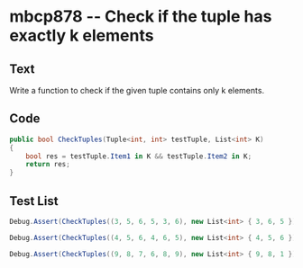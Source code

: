 # mbcp878 -- Check if the tuple has exactly k elements

## Text

Write a function to check if the given tuple contains only k elements.

## Code

```csharp
public bool CheckTuples(Tuple<int, int> testTuple, List<int> K)
{
    bool res = testTuple.Item1 in K && testTuple.Item2 in K;
    return res;
}
```

## Test List

```csharp
Debug.Assert(CheckTuples((3, 5, 6, 5, 3, 6), new List<int> { 3, 6, 5 }) == true);
```

```csharp
Debug.Assert(CheckTuples((4, 5, 6, 4, 6, 5), new List<int> { 4, 5, 6 }) == true);
```

```csharp
Debug.Assert(CheckTuples((9, 8, 7, 6, 8, 9), new List<int> { 9, 8, 1 }) == false);
```

